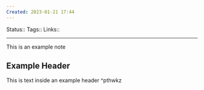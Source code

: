 ```yaml
---
Created: 2023-01-21 17:44
---
```

Status:: 
Tags:: 
Links:: 
___

This is an example note
## Example Header


This is text inside an example header ^pthwkz